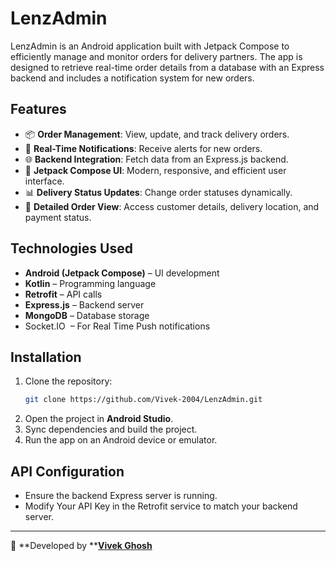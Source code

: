 # LenzAdmin

LenzAdmin is an Android application built with Jetpack Compose to efficiently manage and monitor orders for delivery partners. The app is designed to retrieve real-time order details from a database with an Express backend and includes a notification system for new orders.

## Features

- 📦 **Order Management**: View, update, and track delivery orders.
- 🔔 **Real-Time Notifications**: Receive alerts for new orders.
- 🌐 **Backend Integration**: Fetch data from an Express.js backend.
- 🎨 **Jetpack Compose UI**: Modern, responsive, and efficient user interface.
- 📊 **Delivery Status Updates**: Change order statuses dynamically.
- 📜 **Detailed Order View**: Access customer details, delivery location, and payment status.

## Technologies Used

- **Android (Jetpack Compose)** – UI development
- **Kotlin** – Programming language
- **Retrofit** – API calls
- **Express.js** – Backend server
- **MongoDB** – Database storage
- Socket.IO  – For Real Time Push notifications

## Installation

1. Clone the repository:
   ```sh
   git clone https://github.com/Vivek-2004/LenzAdmin.git
   ```
2. Open the project in **Android Studio**.
3. Sync dependencies and build the project.
4. Run the app on an Android device or emulator.

## API Configuration

- Ensure the backend Express server is running.
- Modify Your API Key in the Retrofit service to match your backend server.

---

🚀 \*\*Developed by \*\***[Vivek Ghosh](https://github.com/Vivek-2004)**

